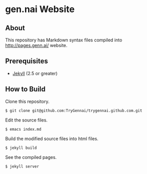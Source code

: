 gen.nai Website
===============

About
------

This repository has Markdown syntax files compiled into http://pages.genn.ai/ website.

Prerequisites
--------------

* [Jekyll](http://jekyllrb.com/) (2.5 or greater)

How to Build
--------------

Clone this repository.

```
$ git clone git@github.com:TryGennai/trygennai.github.com.git
```

Edit the source files.

```
$ emacs index.md
```

Build the modified source files into html files.

```
$ jekyll build
```

See the compiled pages.

```
$ jekyll server
```
